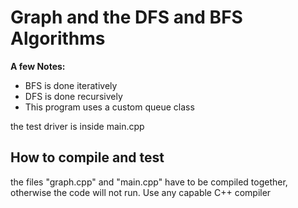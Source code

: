 # Graph and the DFS and BFS Algorithms

**A few Notes:**

* BFS is done iteratively
* DFS is done recursively
* This program uses a custom queue class


the test driver is inside main.cpp

## How to compile and test
the files "graph.cpp" and "main.cpp" have to be compiled together, otherwise the code will not run. Use any capable C++ compiler
